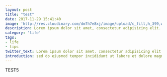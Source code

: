 ```yaml
---
layout: post
title: "test"
date: 2017-11-29 15:41:40
image: 'http://res.cloudinary.com/dm7h7e8xj/image/upload/c_fill,h_399,w_760/v1503153729/golpe_ghb84o.jpg'
description: Lorem ipsum dolor sit amet, consectetur adipisicing elit.
category: 'life'
tags:
- life
- tips
twitter_text: Lorem ipsum dolor sit amet, consectetur adipisicing elit.
introduction: sed do eiusmod tempor incididunt ut labore et dolore magna aliqua.
---
```


TEST5








